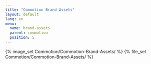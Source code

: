 ```yaml
---
title: "Commotion Brand Assets"
layout: default
lang: en
menu:
  name: brand-assets
  parent: commotion
  position: 5
---
```

{% image_set Commotion/Commotion-Brand-Assets/ %}
{% file_set Commotion/Commotion-Brand-Assets/ %}
